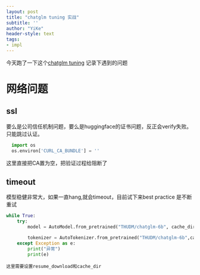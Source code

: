 ```yaml
---
layout: post
title: "chatglm tuning 实战"
subtitle: ''
author: "YiKe"
header-style: text
tags:
- impl
---
```


今天跑了一下这个[chatglm tuning](https://github.com/mymusise/ChatGLM-Tuning)
记录下遇到的问题

# 网络问题
## ssl
  要么是公司信任机制问题，要么是huggingface的证书问题，反正会verify失败。只能跳过认证。
```python
  import os
  os.environ['CURL_CA_BUNDLE'] = ''
```
  这里直接把CA置为空，把验证过程给阻断了

## timeout
   模型稳健非常大，如果一直hang,就会timeout，目前试下来best practice 是不断重试
```python
while True:
    try:
        model = AutoModel.from_pretrained("THUDM/chatglm-6b", cache_dir = cache_dir,resume_download=True,load_in_8bit=True, trust_remote_code=True, device_map='auto')

        tokenizer = AutoTokenizer.from_pretrained("THUDM/chatglm-6b",cache_dir = cache_dir, trust_remote_code=True,resume_download=True,)
    except Exception as e:
        print("异常")
        print(e)
```
    这里需要设置resume_download和cache_dir


